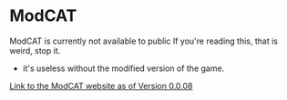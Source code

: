 # ModCAT

ModCAT is currently not available to public
If you're reading this, that is weird, stop it.
+ it's useless without the modified version of the game.

[Link to the ModCAT website as of Version 0.0.08](https://maikmaster5.github.io/ModCAT/)
